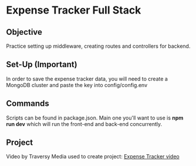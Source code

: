 <h1>Expense Tracker Full Stack</h1>
<h2>Objective</h2>
Practice setting up middleware, creating routes and controllers for backend.
<h2>Set-Up (Important)</h2>
In order to save the expense tracker data, you will need to create a MongoDB cluster and paste the key into config/config.env
<h2>Commands</h2>
Scripts can be found in package.json.
Main one you'll want to use is <b>npm run dev</b> which will run the front-end and back-end concurrently.
<h2>Project</h2>
Video by Traversy Media used to create project: <a href="https://www.youtube.com/watch?v=KyWaXA_NvT0">Expense Tracker video</a>
